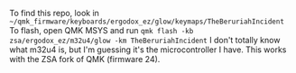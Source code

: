 To find this repo, look in `~/qmk_firmware/keyboards/ergodox_ez/glow/keymaps/TheBeruriahIncident`
To flash, open QMK MSYS and run `qmk flash -kb zsa/ergodox_ez/m32u4/glow -km TheBeruriahIncident`
I don't totally know what m32u4 is, but I'm guessing it's the microcontroller I have.
This works with the ZSA fork of QMK (firmware 24).